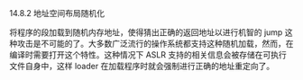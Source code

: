 14.8.2 地址空间布局随机化

将程序的段加载到随机内存地址，使得猜出正确的返回地址以进行机智的 jump 这种攻击是不可能的了。大多数广泛流行的操作系统都支持这种随机加载，然而，在编译时需要打开这个特性。这种情况下 ASLR 支持的相关信息会被存储在可执行文件自身中，这样 loader 在加载程序时就会强制进行正确的地址重定向了。

